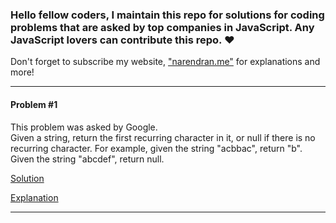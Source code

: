 ### Hello fellow coders, I maintain this repo for solutions for coding problems that are asked by top companies in JavaScript. Any JavaScript lovers can contribute this repo. ❤️ 
Don't forget to subscribe my website, ["narendran.me"](https://narendran.me) for explanations and more!
<hr>
<h4>Problem #1</h4>
<p>This problem was asked by Google.<br>
Given a string, return the first recurring character in it, or null if there is no recurring character.
For example, given the string "acbbac", return "b". Given the string "abcdef", return null.</p>

[Solution](https://github.com/naresh3599/js-coding-problems/blob/master/solutions/1.js)
 
[Explanation](https://narendran.me/?p=1671)
<hr>


